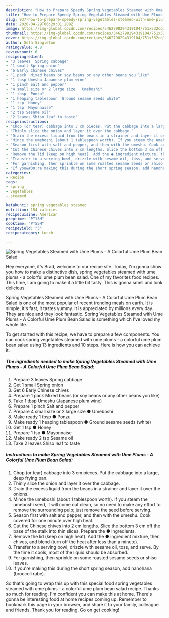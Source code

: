 ```yaml
---
description: "How to Prepare Speedy Spring Vegetables Steamed with Ume Plums - A Colorful Ume Plum Bean Salad"
title: "How to Prepare Speedy Spring Vegetables Steamed with Ume Plums - A Colorful Ume Plum Bean Salad"
slug: 937-how-to-prepare-speedy-spring-vegetables-steamed-with-ume-plums-a-colorful-ume-plum-bean-salad
date: 2020-04-29T06:29:01.208Z
image: https://img-global.cpcdn.com/recipes/5462798294319104/751x532cq70/spring-vegetables-steamed-with-ume-plums-a-colorful-ume-plum-bean-salad-recipe-main-photo.jpg
thumbnail: https://img-global.cpcdn.com/recipes/5462798294319104/751x532cq70/spring-vegetables-steamed-with-ume-plums-a-colorful-ume-plum-bean-salad-recipe-main-photo.jpg
cover: https://img-global.cpcdn.com/recipes/5462798294319104/751x532cq70/spring-vegetables-steamed-with-ume-plums-a-colorful-ume-plum-bean-salad-recipe-main-photo.jpg
author: Seth Singleton
ratingvalue: 4.8
reviewcount: 6
recipeingredient:
- "3 leaves  Spring cabbage"
- "1 small Spring onion"
- "6 Early Chinese chives"
- "1 pack  Mixed beans or soy beans or any other beans you like"
- "1 tbsp Umeshu Japanese plum wine"
- "1 pinch Salt and pepper"
- "4 small size or 2 large size   Umeboshi"
- "1 tbsp  Ponzu"
- "1 heaping tablespoon  Ground sesame seeds white"
- "1 tsp  Honey"
- "1 tsp  Mayonnaise"
- "2 tsp Sesame oil"
- "2 leaves Shiso leaf to taste"
recipeinstructions:
- "Chop (or tear) cabbage into 3 cm pieces. Put the cabbage into a large, deep frying pan."
- "Thinly slice the onion and layer it over the cabbage."
- "Drain the excess liquid from the beans in a strainer and layer it over the onions."
- "Mince the umeboshi (about 1 tablespoon worth). If you steam the umeboshi seed, it will come out clean, so no need to make any effort to remove the surrounding pulp; just remove the seed before serving."
- "Season first with salt and pepper, and then with the umeshu. Cook covered for one minute over high heat."
- "Cut the Chinese chives into 2 cm lengths. Slice the bottom 3 cm off the base of the stalk into thin slices. Prepare the ● ingredients."
- "Remove the lid (keep on high heat). Add the ● ingredient mixture, then chives, and blend (turn off the heat after less than a minute)."
- "Transfer to a serving bowl, drizzle with sesame oil, toss, and serve. By the time it cools, most of the liquid should be absorbed."
- "For garnishing, then sprinkle on some roasted sesame seeds or shiso leaves."
- "If you&#39;re making this during the short spring season, add nanohana (broccoli rabe)."
categories:
- Recipe
tags:
- spring
- vegetables
- steamed

katakunci: spring vegetables steamed 
nutrition: 154 calories
recipecuisine: American
preptime: "PT13M"
cooktime: "PT55M"
recipeyield: "3"
recipecategory: Lunch

---
```



![Spring Vegetables Steamed with Ume Plums - A Colorful Ume Plum Bean Salad](https://img-global.cpcdn.com/recipes/5462798294319104/751x532cq70/spring-vegetables-steamed-with-ume-plums-a-colorful-ume-plum-bean-salad-recipe-main-photo.jpg)

Hey everyone, it's Brad, welcome to our recipe site. Today, I'm gonna show you how to make a distinctive dish, spring vegetables steamed with ume plums - a colorful ume plum bean salad. One of my favorites food recipes. This time, I am going to make it a little bit tasty. This is gonna smell and look delicious.



Spring Vegetables Steamed with Ume Plums - A Colorful Ume Plum Bean Salad is one of the most popular of recent trending meals on earth. It is simple, it's fast, it tastes yummy. It is appreciated by millions every day. They are nice and they look fantastic. Spring Vegetables Steamed with Ume Plums - A Colorful Ume Plum Bean Salad is something which I've loved my whole life.


To get started with this recipe, we have to prepare a few components. You can cook spring vegetables steamed with ume plums - a colorful ume plum bean salad using 13 ingredients and 10 steps. Here is how you can achieve it.

<!--inarticleads1-->

##### The ingredients needed to make Spring Vegetables Steamed with Ume Plums - A Colorful Ume Plum Bean Salad:

1. Prepare 3 leaves  Spring cabbage
1. Get 1 small Spring onion
1. Get 6 Early Chinese chives
1. Prepare 1 pack  Mixed beans (or soy beans or any other beans you like)
1. Take 1 tbsp Umeshu (Japanese plum wine)
1. Prepare 1 pinch Salt and pepper
1. Prepare 4 small size or 2 large size  ● Umeboshi
1. Make ready 1 tbsp ● Ponzu
1. Make ready 1 heaping tablespoon ● Ground sesame seeds (white)
1. Get 1 tsp ● Honey
1. Prepare 1 tsp ● Mayonnaise
1. Make ready 2 tsp Sesame oil
1. Take 2 leaves Shiso leaf to taste




<!--inarticleads2-->

##### Instructions to make Spring Vegetables Steamed with Ume Plums - A Colorful Ume Plum Bean Salad:

1. Chop (or tear) cabbage into 3 cm pieces. Put the cabbage into a large, deep frying pan.
1. Thinly slice the onion and layer it over the cabbage.
1. Drain the excess liquid from the beans in a strainer and layer it over the onions.
1. Mince the umeboshi (about 1 tablespoon worth). If you steam the umeboshi seed, it will come out clean, so no need to make any effort to remove the surrounding pulp; just remove the seed before serving.
1. Season first with salt and pepper, and then with the umeshu. Cook covered for one minute over high heat.
1. Cut the Chinese chives into 2 cm lengths. Slice the bottom 3 cm off the base of the stalk into thin slices. Prepare the ● ingredients.
1. Remove the lid (keep on high heat). Add the ● ingredient mixture, then chives, and blend (turn off the heat after less than a minute).
1. Transfer to a serving bowl, drizzle with sesame oil, toss, and serve. By the time it cools, most of the liquid should be absorbed.
1. For garnishing, then sprinkle on some roasted sesame seeds or shiso leaves.
1. If you&#39;re making this during the short spring season, add nanohana (broccoli rabe).




So that's going to wrap this up with this special food spring vegetables steamed with ume plums - a colorful ume plum bean salad recipe. Thanks so much for reading. I'm confident you can make this at home. There's gonna be interesting food at home recipes coming up. Remember to bookmark this page in your browser, and share it to your family, colleague and friends. Thank you for reading. Go on get cooking!
